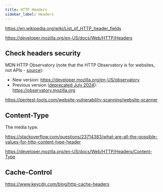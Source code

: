 ```yaml
---
title: HTTP Headers
sidebar_label: Headers
---
```


https://en.wikipedia.org/wiki/List_of_HTTP_header_fields

https://developer.mozilla.org/en-US/docs/Web/HTTP/Headers

## Check headers security

MDN HTTP Observatory (note that the HTTP Observatory is for websites, not APIs - [source](https://developer.mozilla.org/en-US/blog/mdn-http-observatory-launch/#can_i_scan_non-websites_such_as_api_endpoints)):

- New version: https://developer.mozilla.org/en-US/observatory
- Previous version ([deprecated July 2024](https://developer.mozilla.org/en-US/blog/mdn-http-observatory-launch/)): https://observatory.mozilla.org

https://pentest-tools.com/website-vulnerability-scanning/website-scanner

## Content-Type

The media type.

https://stackoverflow.com/questions/23714383/what-are-all-the-possible-values-for-http-content-type-header

https://developer.mozilla.org/en-US/docs/Web/HTTP/Headers/Content-Type

## Cache-Control

https://www.keycdn.com/blog/http-cache-headers
